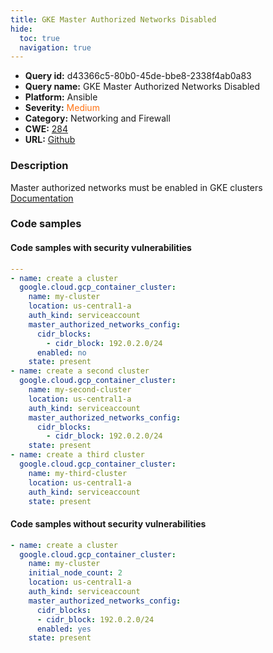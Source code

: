 ```yaml
---
title: GKE Master Authorized Networks Disabled
hide:
  toc: true
  navigation: true
---
```


<style>
  .highlight .hll {
    background-color: #ff171742;
  }
  .md-content {
    max-width: 1100px;
    margin: 0 auto;
  }
</style>

-   **Query id:** d43366c5-80b0-45de-bbe8-2338f4ab0a83
-   **Query name:** GKE Master Authorized Networks Disabled
-   **Platform:** Ansible
-   **Severity:** <span style="color:#ff7213">Medium</span>
-   **Category:** Networking and Firewall
-   **CWE:** <a href="https://cwe.mitre.org/data/definitions/284.html" onclick="newWindowOpenerSafe(event, 'https://cwe.mitre.org/data/definitions/284.html')">284</a>
-   **URL:** [Github](https://github.com/Checkmarx/kics/tree/master/assets/queries/ansible/gcp/gke_master_authorized_networks_disabled)

### Description
Master authorized networks must be enabled in GKE clusters<br>
[Documentation](https://docs.ansible.com/ansible/latest/collections/google/cloud/gcp_container_cluster_module.html#parameter-master_authorized_networks_config/enabled)

### Code samples
#### Code samples with security vulnerabilities
```yaml title="Positive test num. 1 - yaml file" hl_lines="17 10 22"
---
- name: create a cluster
  google.cloud.gcp_container_cluster:
    name: my-cluster
    location: us-central1-a
    auth_kind: serviceaccount
    master_authorized_networks_config:
      cidr_blocks:
        - cidr_block: 192.0.2.0/24
      enabled: no
    state: present
- name: create a second cluster
  google.cloud.gcp_container_cluster:
    name: my-second-cluster
    location: us-central1-a
    auth_kind: serviceaccount
    master_authorized_networks_config:
      cidr_blocks:
        - cidr_block: 192.0.2.0/24
    state: present
- name: create a third cluster
  google.cloud.gcp_container_cluster:
    name: my-third-cluster
    location: us-central1-a
    auth_kind: serviceaccount
    state: present

```


#### Code samples without security vulnerabilities
```yaml title="Negative test num. 1 - yaml file"
- name: create a cluster
  google.cloud.gcp_container_cluster:
    name: my-cluster
    initial_node_count: 2
    location: us-central1-a
    auth_kind: serviceaccount
    master_authorized_networks_config:
      cidr_blocks:
      - cidr_block: 192.0.2.0/24
      enabled: yes
    state: present

```
